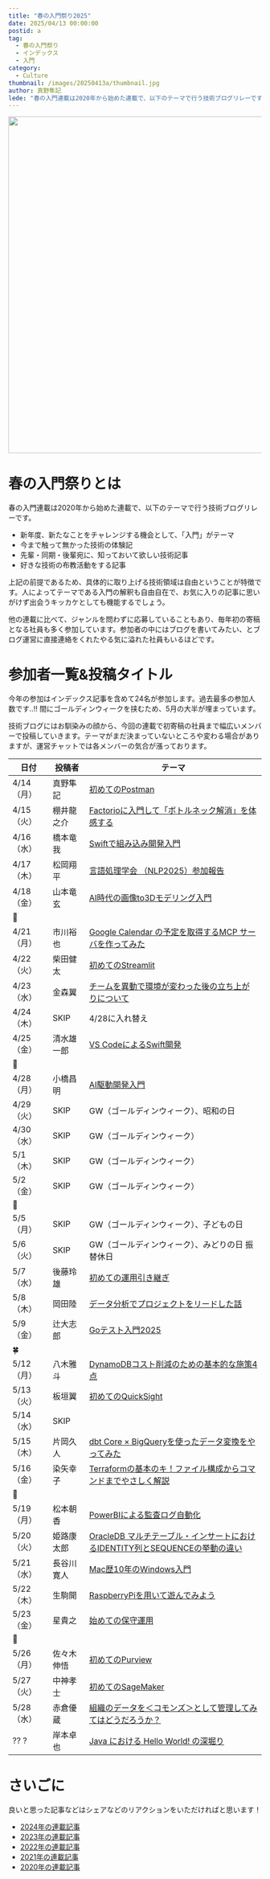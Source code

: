 ```yaml
---
title: "春の入門祭り2025"
date: 2025/04/13 00:00:00
postid: a
tag:
  - 春の入門祭り
  - インデックス
  - 入門
category:
  - Culture
thumbnail: /images/20250413a/thumbnail.jpg
author: 真野隼記
lede: "春の入門連載は2020年から始めた連載で、以下のテーマで行う技術ブログリレーです。"
---
```


<img src="/images/20250413a/img_5524_2.jpg" alt="" width="998" height="670" loading="lazy">

# 春の入門祭りとは

春の入門連載は2020年から始めた連載で、以下のテーマで行う技術ブログリレーです。

- 新年度、新たなことをチャレンジする機会として、「入門」がテーマ
- 今まで触って無かった技術の体験記
- 先輩・同期・後輩宛に、知っておいて欲しい技術記事
- 好きな技術の布教活動をする記事

上記の前提であるため、具体的に取り上げる技術領域は自由ということが特徴です。人によってテーマである入門の解釈も自由自在で、お気に入りの記事に思いがけず出会うキッカケとしても機能するでしょう。

他の連載に比べて、ジャンルを問わずに応募していることもあり、毎年初の寄稿となる社員も多く参加しています。参加者の中にはブログを書いてみたい、とブログ運営に直接連絡をくれたやる気に溢れた社員もいるほどです。

# 参加者一覧&投稿タイトル

今年の参加はインデックス記事を含めて24名が参加します。過去最多の参加人数です..!! 間にゴールディンウィークを挟むため、5月の大半が埋まっています。

技術ブログにはお馴染みの顔から、今回の連載で初寄稿の社員まで幅広いメンバーで投稿していきます。テーマがまだ決まっていないところや変わる場合がありますが、運営チャットでは各メンバーの気合が漲っております。

| 日付       | 投稿者      | テーマ                                                                                                                   |
|------------|-------------|--------------------------------------------------------------------------------------------------------------------------|
| 4/14（月） | 真野隼記    | [初めてのPostman](/articles/20250414a/)                                                                                     |
| 4/15（火） | 棚井龍之介  | [Factorioに入門して「ボトルネック解消」を体感する](/articles/20250415a/)         |
  | 4/16（水） | 橋本竜我    | [Swiftで組み込み開発入門](/articles/20250416a/)   |
| 4/17（木） | 松岡翔平    | [言語処理学会 （NLP2025）参加報告](/articles/20250421b/)                                                                             |
| 4/18（金） | 山本竜玄    | [AI時代の画像to3Dモデリング入門](/articles/20250418a/) |
| 🌷 |  |  |
| 4/21（月） | 市川裕也    | [Google Calendar の予定を取得するMCP サーバを作ってみた](/articles/20250421a/)                             |
| 4/22（火） | 柴田健太    | [初めてのStreamlit](/articles/20250422a/)                                                                                                        |
| 4/23（水） | 金森翼      | [チームを異動で環境が変わった後の立ち上がりについて](/articles/20250423a/)                                                                       |
| 4/24（木） | SKIP       |     4/28に入れ替え                                                                                                       |
| 4/25（金） | 清水雄一郎  | [VS CodeによるSwift開発](/articles/20250425a/)                                     |
| 🦋 |  |  |
| 4/28（月） | 小橋昌明    | [AI駆動開発入門](/articles/20250428a/)                                                                                                          |
| 4/29（火） | SKIP        | GW（ゴールディンウィーク）、昭和の日                                                                                                                 |
| 4/30（水） | SKIP        | GW（ゴールディンウィーク）                                                                                                           |
| 5/1 （木） | SKIP        | GW（ゴールディンウィーク）                                                                                                           |
| 5/2 （金） | SKIP        | GW（ゴールディンウィーク）                                                                                                           |
| 🌼 |  |  |
| 5/5 （月） | SKIP        | GW（ゴールディンウィーク）、子どもの日                                                                                                               |
| 5/6 （火） | SKIP        | GW（ゴールディンウィーク）、みどりの日 振替休日                                                                                                      |
| 5/7 （水） | 後藤玲雄    | [初めての運用引き継ぎ](/articles/20250507a/)                                                                                                     |
| 5/8 （木） | 岡田陸      | [データ分析でプロジェクトをリードした話](/articles/20250508a/)                                                                                   |
| 5/9 （金） | 辻大志郎    | [Goテスト入門2025](/articles/20250509a/)                                                                                                         |
| 🍀 |  |  |
| 5/12（月） | 八木雅斗    | [DynamoDBコスト削減のための基本的な施策4点](/articles/20250512a/)                                                                                                        |
| 5/13（火） | 板垣翼      | [初めてのQuickSight](/articles/20250513a/)                                                                                                       |
| 5/14（水） | SKIP       |                                                                                                        |
| 5/15（木） | 片岡久人    | [dbt Core × BigQueryを使ったデータ変換をやってみた](/articles/20250515a/)       |
| 5/16（金） | 染矢幸子    | [Terraformの基本のキ！ファイル構成からコマンドまでやさしく解説](/articles/20250516a/) |
| 🌱 |  |  |
| 5/19（月） | 松本朝香    | [PowerBIによる監査ログ自動化](/articles/20250519b/)                                     |
| 5/20（火） | 姫路康太郎  | [OracleDB マルチテーブル・インサートにおけるIDENTITY列とSEQUENCEの挙動の違い](/articles/20250520a/)   |
| 5/21（水） | 長谷川 寛人 | [Mac歴10年のWindows入門](/articles/20250521a/)                                                                                                   |
| 5/22（木） | 生駒開      | [RaspberryPiを用いて遊んでみよう](/articles/20250522a/)                          |
| 5/23（金） | 星貴之      | [始めての保守運用](/articles/20250523a/)         |
| 🐣 |  |  |
| 5/26（月） | 佐々木伸悟  | [初めてのPurview](/articles/20250526a/)                                                                                                          |
| 5/27（火） | 中神孝士    | [初めてのSageMaker](/articles/20250527a/)    |
| 5/28（水） | 赤倉優蔵    | [組織のデータを＜コモンズ＞として管理してみてはどうだろうか？](/articles/20250528a/)                                                                                  |
| ?? ?       | 岸本卓也    | [Java における Hello World! の深堀り](/articles/20250529a/)                                                          |

# さいごに

良いと思った記事などはシェアなどのリアクションをいただければと思います！

- [2024年の連載記事](/articles/20240408a/)
- [2023年の連載記事](/articles/20230417a/)
- [2022年の連載記事](/articles/20220418a/)
- [2021年の連載記事](/articles/20210414a/)
- [2020年の連載記事](/articles/20200529/)

